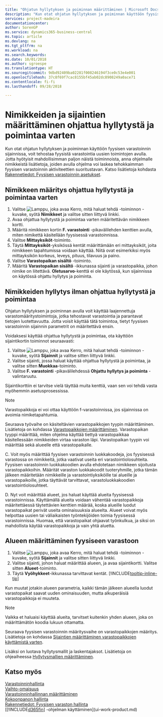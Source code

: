 ```yaml
---
title: "Ohjatun hyllytyksen ja poiminnan määrittäminen | Microsoft Docs"
description: "Kun otat ohjatun hyllytyksen ja poiminnan käyttöön fyysisen varastoinnin sijainnissa, voit tehostaa fyysistä varastointia uusien toimintojen avulla."
services: project-madeira
documentationcenter: 
author: SorenGP
ms.service: dynamics365-business-central
ms.topic: article
ms.devlang: na
ms.tgt_pltfrm: na
ms.workload: na
ms.search.keywords: 
ms.date: 10/01/2018
ms.author: sgroespe
ms.translationtype: HT
ms.sourcegitcommit: 9dbd92409ba02281f008246194f3ce0c53e4e001
ms.openlocfilehash: 37c8f69f7cac8155bf45ab02dc8908249a0ace71
ms.contentlocale: fi-fi
ms.lasthandoff: 09/28/2018

---
```

# <a name="set-up-items-and-locations-for-directed-put-away-and-pick"></a>Nimikkeiden ja sijaintien määrittäminen ohjattua hyllytystä ja poimintaa varten
Kun otat ohjatun hyllytyksen ja poiminnan käyttöön fyysisen varastoinnin sijainnissa, voit tehostaa fyysistä varastointia uusien toimintojen avulla. Jotta hyötyisit mahdollisimman paljon näistä toiminnoista, anna ohjelmalle nimikkeistä lisätietoja, joiden avulla ohjelma voi laskea tehokkaimman fyysisen varastoinnin aktiviteettien suoritustavan. Katso lisätietoja kohdasta [Rakennetiedot: Fyysisen varastoinnin asetukset](design-details-warehouse-setup.md).

## <a name="to-set-up-an-item-for-directed-put-away-and-pick"></a>Nimikkeen määritys ohjattua hyllytystä ja poimintaa varten  
1.  Valitse ![Lamppu, joka avaa Kerro, mitä haluat tehdä -toiminnon](media/ui-search/search_small.png "Kerro, mitä haluat tehdä") -kuvake, syötä **Nimikkeet** ja valitse sitten liittyvä linkki.  
2.  Avaa ohjattua hyllytystä ja poimintaa varten määritettävän nimikkeen kortti.
3. Määritä nimikkeen kortin **F. varastointi** -pikavälilehden kenttien avulla, miten nimikettä käsitellään fyysisessä varastoinnissa.  
4.  Valitse **Mittayksiköt**-toiminto.
5. Täytä **Mittayksiköt**-yksikössä kentät määrittämään eri mittayksiköt, joita nimikkeen tapahtumissa voidaan käyttää. Niitä ovat esimerkiksi myös mittayksikön korkeus, leveys, pituus, tilavuus ja paino.
6. Valitse **Varastopaikan sisältö** -toiminto.
7. Määritä **Varastopaikan sisältö** -ikkunassa sijainti ja varastopaikka, johon nimike on liitettävä. **Oletusarvo**-kenttä ei ole käytössä, kun sijainnissa on käytössä ohjattu hyllytys ja poiminta.  

## <a name="to-activate-directed-put-away-and-pick-functionality"></a>Nimikkeiden hyllytys ilman ohjattua hyllytystä ja poimintaa  
Ohjatun hyllytyksen ja poiminnan avulla voit käyttää laajennettuja varastomääritystoimintoja, jotka tehostavat varastointia ja parantavat tietojen luotettavuutta. Jotta voisit käyttää tätä toimintoa, tietyt fyysisen varastoinnin sijainnin parametrit on määritettävä ensin.  

Voidaksesi käyttää ohjattua hyllytystä ja poimintaa, ota käyttöön sijaintikortin toiminnot seuraavasti:    
1.  Valitse ![Lamppu, joka avaa Kerro, mitä haluat tehdä -toiminnon](media/ui-search/search_small.png "Kerro, mitä haluat tehdä") -kuvake, syötä **Sijainnit** ja valitse sitten liittyvä linkki.  
2.  Valitse sijainti, jossa haluat käyttää ohjattua hyllytystä ja poimintaa, ja valitse sitten **Muokkaa**-toiminto.  
3.  Valitse **F. varastointi** -pikavälilehdessä **Ohjattu hyllytys ja poiminta** -valintaruutu.  

Sijaintikorttiin ei tarvitse vielä täyttää muita kenttiä, vaan sen voi tehdä vasta myöhemmin asetusprosessissa.  

> [!NOTE]  
>  Varastopaikkoja ei voi ottaa käyttöön f-varastoinnissa, jos sijainnissa on avoimia nimiketapahtumia.  

Seuraava työvaihe on käsiteltävien varastopaikkojen tyypin määrittäminen. Lisätietoja on kohdassa [Varastopaikkojen määrittäminen](warehouse-how-to-set-up-bin-types.md). Varastopaikan tyyppi määrittää, miten ohjelma käyttää tiettyä varastopaikkaa käsitellessään nimikkeiden virtaa varaston läpi. Varastopaikan tyypin voi määrittää sekä alueelle että varastopaikalle.  

C. Voit myös määrittää fyysisen varastoinnin luokkakoodeja, jos fyysisessä varastossa on nimikkeitä, jotka vaativat useita eri varastointiolosuhteita. Fyysisen varastoinnin luokkakoodien avulla ehdotetaan nimikkeen sijoitusta varastopaikkoihin. Määrität varaston luokkakoodit tuoteryhmille, jotka tämän jälkeen määritetään nimikkeille ja varastointiyksiköille tai alueille ja varastopaikoille, jotka täyttävät tarvittavat, varastoluokkakoodien varastointiolosuhteet.  

D. Nyt voit määrittää alueet, jos haluat käyttää alueita fyysisessä varastoinnissa. Käyttämällä alueita voidaan vähentää varastopaikkoja määritettäessä täytettävien kenttien määrää, koska alueille luodut varastopaikat perivät useita ominaisuuksia alueelta. Alueet voivat myös helpottaa uusien tai väliaikaisten työntekijöiden toimia fyysisessä varastoinnissa. Huomaa, että varastopaikat ohjaavat työnkulkua, ja siksi on mahdollista käytää varastopaikkoja ja vain yhtä aluetta.  

## <a name="to-set-up-a-zone-in-your-warehouse"></a>Alueen määrittäminen fyysiseen varastoon  
1.  Valitse ![Lamppu, joka avaa Kerro, mitä haluat tehdä -toiminnon](media/ui-search/search_small.png "Kerro, mitä haluat tehdä") -kuvake, syötä **Sijainnit** ja valitse sitten liittyvä linkki.  
2.  Valitse sijainti, johon haluat määrittää alueen, ja avaa sijaintikortti. Valitse sitten **Alueet**-toiminto.  
3.  Täytä **Vyöhykkeet**-ikkunassa tarvittavat kentät. [!INCLUDE[tooltip-inline-tip](includes/tooltip-inline-tip_md.md)]  

Kun muutat jotakin alueen parametria, kaikki tämän jälkeen alueella luodut varastopaikat saavat uuden ominaisuuden, mutta alkuperäisiä varastopaikkoja ei muuteta.  

> [!NOTE]  
>  Vaikka et haluaisi käyttää alueita, tarvitset kuitenkin yhden alueen, joka on määrittämätön koodia lukuun ottamatta.  

Seuraava fyysisen varastoinnin määritysvaihe on varastopaikkojen määritys. Lisätietoja on kohdassa [Sijaintien määrittäminen varastopaikkojen käyttämistä varten](warehouse-how-to-set-up-locations-to-use-bins.md).  

Lisäksi on luotava hyllytysmallit ja laskentajaksot. Lisätietoja on ohjeaiheessa [Hyllytysmallien määrittäminen](warehouse-how-to-set-up-put-away-templates.md).  

## <a name="see-also"></a>Katso myös  
[Varastoinninhallinta](warehouse-manage-warehouse.md)  
[Vaihto-omaisuus](inventory-manage-inventory.md)  
[Varastoinninhallinnan määrittäminen](warehouse-setup-warehouse.md)     
[Kokoonpanon hallinta](assembly-assemble-items.md)    
[Rakennetiedot: Fyysisen varaston hallinta](design-details-warehouse-management.md)  
[[!INCLUDE[d365fin](includes/d365fin_md.md)] -ohjelman käyttäminen](ui-work-product.md)  

